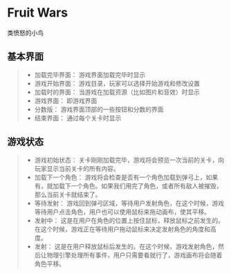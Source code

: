 # Fruit Wars
类愤怒的小鸟

## 基本界面
>* 加载完毕界面： 游戏界面加载完毕时显示
>* 游戏开始界面： 游戏目录，玩家可以选择开始游戏和修改设置
>* 加载时的界面： 当游戏在加载资源（比如图片和音效）时显示
>* 游戏界面： 即游戏界面
>* 分数版： 游戏界面顶部的一些按钮和分数的界面
>* 结束界面： 通过每个关卡时显示

## 游戏状态
>* 游戏初始状态： 关卡刚刚加载完毕，游戏将会预览一次当前的关卡，向玩家显示当前关卡的所有内容。
>* 加载下一个角色： 游戏将会检查是否有一个角色加载到弹弓上，如果有，就加载下一个角色。如果我们用完了角色，或者所有敌人被摧毁，那么当前关卡就结束了。
>* 等待发射： 游戏回到弹弓区域，等待用户发射角色，在这个时候，游戏等待用户点击角色，用户也可以使用鼠标来拖动画布，使其平移。
>* 发射中： 这是在用户在角色的位置上按住鼠标，释放鼠标之前发生的。在这个时候，游戏正在等待用户拖动鼠标来决定发射角色的角度和高度。
>* 发射： 这是在用户释放鼠标后发生的。在这个时候，游戏发射角色，然后让物理引擎处理所有事件，用户只需要看就行了，游戏画布将会随着角色平移。